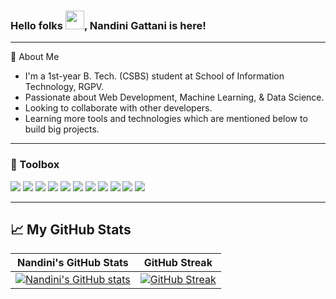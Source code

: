 ### Hello folks <img src="https://raw.githubusercontent.com/MartinHeinz/MartinHeinz/master/wave.gif" width="30px">, Nandini Gattani is here!

---

🎯 About Me
- I'm a 1st-year B. Tech. (CSBS) student at School of Information Technology, RGPV.
- Passionate about Web Development, Machine Learning, & Data Science.
- Looking to collaborate with other developers. 
- Learning more tools and technologies which are mentioned below to build big projects.
 
---

### 🧰 Toolbox
![](https://img.shields.io/badge/HTML5-E34F26?style=for-the-badge&logo=html5&logoColor=white)
![](https://img.shields.io/badge/CSS3-1572B6?style=for-the-badge&logo=css3&logoColor=white)
![](https://img.shields.io/badge/Bootstrap-fafafa?style=for-the-badge&logo=bootstrap&logoColor=aa66cc)
![](https://img.shields.io/badge/CPP-7AB5CF?style=for-the-badge&logo=cplusplus&logoColor=white)
![](https://img.shields.io/badge/Python-FFD43B?style=for-the-badge&logo=python&logoColor=306998)
![](https://img.shields.io/badge/Windows-0078D6?style=for-the-badge&logo=windows&logoColor=white)
![](https://img.shields.io/badge/Git-3E2C00?style=for-the-badge&logo=git&logoColor=F1502F)
![](https://img.shields.io/badge/GitHub-fafafa?style=for-the-badge&logo=github&logoColor=4078c0)
![](https://img.shields.io/badge/Markdown-000000?style=for-the-badge&logo=markdown&logoColor=white)
![](https://img.shields.io/badge/MySQL-FFD43B?style=for-the-badge&logo=mysql&logoColor=306998)
![](https://img.shields.io/badge/Figma-0000000?style=for-the-badge&logo=figma&logoColor=white)
<!-- ![](https://img.shields.io/badge/C++-0000000?style=for-the-badge&logo=C++&logoColor=white) -->

---
  
## &#x1f4c8; My GitHub Stats
| Nandini's GitHub Stats | GitHub Streak |
| --- | --- |
[![Nandini's GitHub stats](https://github-readme-stats.vercel.app/api?username=nandini&show_icons=true)](https://github.com/nandinigthub) | [![GitHub Streak](https://github-readme-streak-stats.herokuapp.com?user=nandinigthub)](https://github.com/nandinigthub) |
